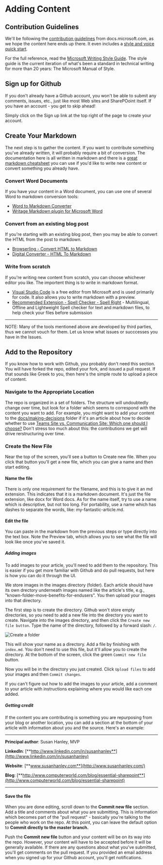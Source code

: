 # Adding Content

## Contribution Guidelines

We'll be following the [contribution guidelines](https://docs.microsoft.com/en-us/contribute/) from docs.microsoft.com, as we hope the content here ends up there. It even includes a [style and voice quick start](https://docs.microsoft.com/en-us/contribute/style-quick-start).

For the full reference, read the [Microsoft Writing Style Guide](https://docs.microsoft.com/style-guide/welcome/). The style guide is the current iteration of what's been a standard in technical writing for more than 20 years: The Microsoft Manual of Style.


## Sign up for Github

If you don't already have a Github account, you won't be able to submit any comments, issues, etc., just like most Web sites and SharePOoint itself. If you have an account - you get to skip ahead!

Simply click on the Sign up link at the top right of the page to create your account.

## Create Your Markdown

The next step is to gather the content. If you want to contribute something you've already written, it will probably require a bit of conversion. The documentation here is all written in markdown and there is a [great markdown cheatsheet](https://github.com/adam-p/markdown-here/wiki/Markdown-Cheatsheet) you can use if you'd like to write new content or convert something you already have.

### Convert Word Documents

If you have your content in a Word document, you can use one of several Word to markdown conversion tools:

* [Word to Markdown Converter](https://word2md.com/)
* [Writage Markdown plugin for Microsoft Word](http://www.writage.com/)

### Convert from an existing blog post

If you're starting with an existing blog post, then you may be able to convert the HTML from the post to markdown.

* [Browserling - Convert HTML to Markdown](https://www.browserling.com/tools/html-to-markdown)
* [Digital Converter - HTML To Markdown](https://digitalconverter.azurewebsites.net/HTML-to-Markdown-converter)

### Write from scratch

If you're writing new content from scratch, you can choose whichever editor you like. The importent thing is to write in markdown format.

* [Visual Studio Code](https://code.visualstudio.com/) is a free editor from Microsoft and is used primarily for code. It also allows you to write markdown with a preview.
* [Recommended Extension - Spell Checker - Spell Right](https://marketplace.visualstudio.com/items?itemName=ban.spellright) - Multilingual, Offline and Lightweight Spell checker for text and markdown files, to help check your files before submission

---

NOTE: Many of the tools mentioned above are developed by third parties, thus we cannot vouch for them. Let us know what issues or succcesses you have in the Issues.

## Add to the Repository

If you know how to work with Github, you probably don't need this section. You will have forked the repo, edited your fork, and issued a pull request. If that sounds like Greek to you, then here's the simple route to upload a piece of content.

### Navigate to the Appropriate Location

The repo is organized in a set of folders. The structure will undoubtedly change over time, but look for a folder which seems to correspond with the content you want to add. For example, you might want to add your content to the [docs/making-decisions](https://github.com/SharePoint/sp-usage-docs/tree/master/docs/making-decisions) folder if it's an article about how to decide whether to use [Teams Site vs. Communication Site: Which one should I choose?](docs\making-decisions\team-site-or-communication-site.md) Don't stress too much about this: the contributions we get will drive rerstructuring over time.

### Create the New File

Near the top of the screen, you'll see a button to Create new file. When you click that button you'll get a new file, which you can give a name and then start editing.

#### Name the file

There is only one requirement for the filename, and this is to give it an md extension. This indicates that it is a markdown document. It's just the file extension, like docx for Word docs. As for the name itself, try to use a name which is descriptive, but not too long. For portability, use a name which has dashes to separate the words, like: my-fantastic-article.md.

#### Edit the file

You can paste in the markdown from the previous steps or type directly into the text box. Note the Preview tab, which allows you to see what the file will look like once you've saved it.

##### Adding images

To add images to your article, you'll need to add them to the repository. This is easier if you get more familiar with Github and do pull requests, but here is how you can do it through the UI.

We store images in the images directory (folder). Each article should have its own drectory underneath images named like the article's title, e.g., "known-folder-move-benefits-for-endusers". You then upload your images into that directory.

The first step is to create the directory. Github won't store empty directories, so you need to add a new file into the directory you want to create. Navigate into the images directory, and then click the `Create new file button`. Type the name of the directory, followed by a forward slash: `/`.

![Create a folder](../images/repo-docs/create-new-folder.png)

This will show your name as a directory. Add a file by finishing with `index.md`. You don't need to use this file, but it'll allow you to create the directory. At the bottom of the screen, click the green `Commit new file` button.

Now you will be in the directory you just created. Click `Upload files` to add your images and then `Commit changes`.

If you can't figure out how to add the images to your article, add a comment to your article with instructions explaining where you would like each one added.

##### Getting credit

If the content you are contributing is something you are repurposing from your blog or another location, you can add a section at the bottom of your article with information about you and the source. Here's an example:

---

**Principal author**: Susan Hanley, MVP

**LinkedIn**: [**http://www.linkedin.com/in/susanhanley**](http://www.linkedin.com/in/susanhanley)

**Website**: [**www.susanhanley.com**](http://www.susanhanley.com/)

**Blog**: [**http://www.computerworld.com/blog/essential-sharepoint**](http://www.computerworld.com/blog/essential-sharepoint)

---

#### Save the file

When you are done editing, scroll down to the **Commit new file** section. Add a title and comments about what you are submitting. This is information which becomes part of the "pull request" - basically you're talking to the people who work on the repo. At this point, you can leave the default option to **Commit directly to the master branch.**

Push the **Commit new file** button and your content will be on its way into the repo. However, your content will have to be accepted before it will be generally available. If there are any questions about what you've submitted, you'll get comments on the pull request. If you provided an email address when you signed up for your Github account, you'll get notifications.

